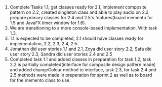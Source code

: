 1) Complete Tasks 1.1, get classes ready for 2.1, implement composite pattern on 2.2, created singleton class and able to play audio on 2.3, prepare primary classes for 2.4 and 2.5's features(board memento for 1.5 and JavaFX timer window for 1.6).
2) We are transitioning to a more console-based implementation. With task 1.3.
3) 1.1 is expected to be completed, 2.1 should have classes ready for implementation, 2.2, 2.3, 2.4, 2.5.
4) Jonathan did user stories 1.1 and 2.1, Zoya did user story 2.2, Safa did user story 2.3, Sandra did user stories 2.4 and 2.5
5) Completed task 1.1 and added classes in preparation for task 1.2, task 2.2 is partially completed(interface for composite design pattern made) and added changeColour method to interface, task 2.3, for task 2.4 and 2.5 methods were made in preperation for sprint 2 as well as to board for the memento class to use.
